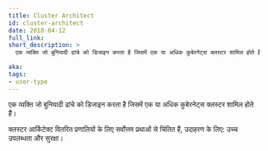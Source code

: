 ```yaml
---
title: Cluster Architect
id: cluster-architect
date: 2018-04-12
full_link: 
short_description: >
  एक व्यक्ति जो बुनियादी ढांचे को डिजाइन करता है जिसमें एक या अधिक कुबेरनेट्स क्लस्टर शामिल होते हैं।

aka: 
tags:
- user-type
---
```

 एक व्यक्ति जो बुनियादी ढांचे को डिजाइन करता है जिसमें एक या अधिक कुबेरनेट्स क्लस्टर शामिल होते हैं।

<!--more--> 

क्लस्टर आर्किटेक्ट वितरित प्रणालियों के लिए सर्वोत्तम प्रथाओं से चिंतित हैं, उदाहरण के लिए&#58; उच्च उपलब्धता और सुरक्षा।
